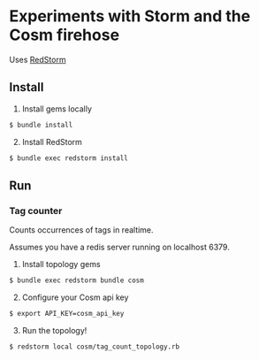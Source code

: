 # Experiments with Storm and the Cosm firehose

Uses [RedStorm](https://github.com/colinsurprenant/redstorm)

## Install

1. Install gems locally

  ``` sh
  $ bundle install
  ```

2. Install RedStorm

  ``` sh
  $ bundle exec redstorm install
  ```

## Run

### Tag counter

Counts occurrences of tags in realtime.

Assumes you have a redis server running on localhost 6379.

1. Install topology gems

  ``` sh
  $ bundle exec redstorm bundle cosm
  ```

2. Configure your Cosm api key

  ``` sh
  $ export API_KEY=cosm_api_key
  ```

3. Run the topology!

  ``` sh
  $ redstorm local cosm/tag_count_topology.rb
  ```
